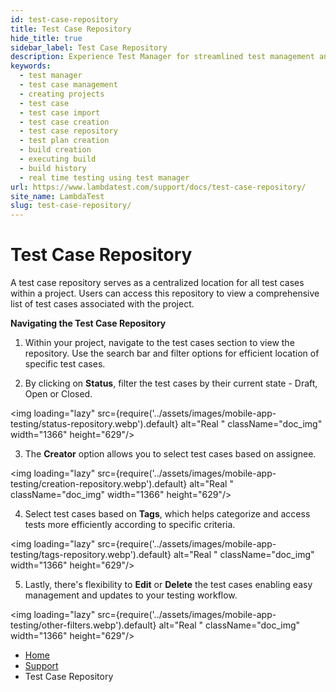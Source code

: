 ```yaml
---
id: test-case-repository
title: Test Case Repository
hide_title: true
sidebar_label: Test Case Repository
description: Experience Test Manager for streamlined test management and real-time testing. Elevate your testing efficiency with various features and insights.
keywords:
  - test manager
  - test case management 
  - creating projects
  - test case
  - test case import
  - test case creation
  - test case repository
  - test plan creation
  - build creation
  - executing build
  - build history
  - real time testing using test manager
url: https://www.lambdatest.com/support/docs/test-case-repository/
site_name: LambdaTest
slug: test-case-repository/
---
```


<script type="application/ld+json"
      dangerouslySetInnerHTML={{ __html: JSON.stringify({
       "@context": "https://schema.org",
        "@type": "BreadcrumbList",
        "itemListElement": [{
          "@type": "ListItem",
          "position": 1,
          "name": "LambdaTest",
          "item": "https://www.lambdatest.com"
        },{
          "@type": "ListItem",
          "position": 2,
          "name": "Support",
          "item": "https://www.lambdatest.com/support/docs/"
        },{
          "@type": "ListItem",
          "position": 3,
          "name": "Test Case Repository",
          "item": "https://www.lambdatest.com/support/docs/test-case-repository/"
        }]
      })
    }}
></script>

# Test Case Repository

A test case repository serves as a centralized location for all test cases within a project. Users can access this repository to view a comprehensive list of test cases associated with the project. 

**Navigating the Test Case Repository**

1. Within your project, navigate to the test cases section to view the repository. Use the search bar and filter options for efficient location of specific test cases.

2. By clicking on **Status**, filter the test cases by their current state - Draft, Open or Closed.

<img loading="lazy" src={require('../assets/images/mobile-app-testing/status-repository.webp').default} alt="Real "  className="doc_img" width="1366" height="629"/>

3. The **Creator** option allows you to select test cases based on assignee. 

<img loading="lazy" src={require('../assets/images/mobile-app-testing/creation-repository.webp').default} alt="Real "  className="doc_img" width="1366" height="629"/>

4. Select test cases based on **Tags**, which helps categorize and access tests more efficiently according to specific criteria. 

<img loading="lazy" src={require('../assets/images/mobile-app-testing/tags-repository.webp').default} alt="Real "  className="doc_img" width="1366" height="629"/>

5. Lastly, there's flexibility to **Edit** or **Delete** the test cases enabling easy management and updates to your testing workflow.

<img loading="lazy" src={require('../assets/images/mobile-app-testing/other-filters.webp').default} alt="Real "  className="doc_img" width="1366" height="629"/>



<nav aria-label="breadcrumbs">
  <ul className="breadcrumbs">
    <li className="breadcrumbs__item">
      <a className="breadcrumbs__link" href="https://www.lambdatest.com">
        Home
      </a>
    </li>
    <li className="breadcrumbs__item">
      <a className="breadcrumbs__link" target="_self" href="https://www.lambdatest.com/support/docs/">
        Support
      </a>
    </li>
    <li className="breadcrumbs__item breadcrumbs__item--active">
      <span className="breadcrumbs__link">
        Test Case Repository
      </span>
    </li>
  </ul>
</nav>